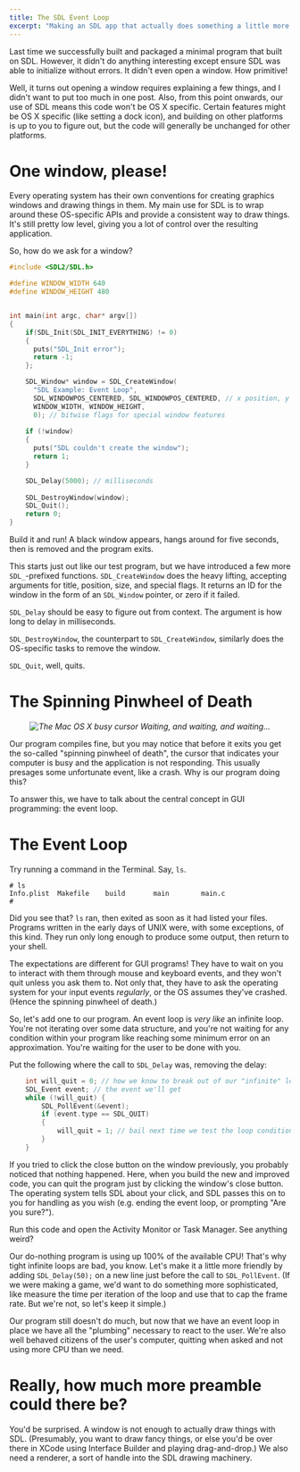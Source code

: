 ```yaml
---
title: The SDL Event Loop
excerpt: "Making an SDL app that actually does something a little more interesting than last time"
---
```


Last time we successfully built and packaged a minimal program that built on SDL. However, it didn't do anything interesting except ensure SDL was able to initialize without errors. It didn't even open a window. How primitive!

Well, it turns out opening a window requires explaining a few things, and I didn't want to put too much in one post. Also, from this point onwards, our use of SDL means this code won't be OS X specific. Certain features might be OS X specific (like setting a dock icon), and building on other platforms is up to you to figure out, but the code will generally be unchanged for other platforms.

# One window, please!

Every operating system has their own conventions for creating graphics windows and drawing things in them. My main use for SDL is to wrap around these OS-specific APIs and provide a consistent way to draw things. It's still pretty low level, giving you a lot of control over the resulting application.

So, how do we ask for a window? 

```c
#include <SDL2/SDL.h>

#define WINDOW_WIDTH 640
#define WINDOW_HEIGHT 480


int main(int argc, char* argv[])
{
    if(SDL_Init(SDL_INIT_EVERYTHING) != 0)
    {
      puts("SDL_Init error");
      return -1;
    };

    SDL_Window* window = SDL_CreateWindow(
      "SDL Example: Event Loop",
      SDL_WINDOWPOS_CENTERED, SDL_WINDOWPOS_CENTERED, // x position, y position
      WINDOW_WIDTH, WINDOW_HEIGHT,
      0); // bitwise flags for special window features
    
    if (!window)
    {
      puts("SDL couldn't create the window");
      return 1;
    }

    SDL_Delay(5000); // milliseconds
    
    SDL_DestroyWindow(window);
    SDL_Quit();
    return 0;
}
```

Build it and run! A black window appears, hangs around for five seconds, then is removed and the program exits.

This starts just out like our test program, but we have introduced a few more `SDL_`-prefixed functions. `SDL_CreateWindow` does the heavy lifting, accepting arguments for title, position, size, and special flags. It returns an ID for the window in the form of an `SDL_Window` pointer, or zero if it failed.

`SDL_Delay` should be easy to figure out from context. The argument is how long to delay in milliseconds.

`SDL_DestroyWindow`, the counterpart to `SDL_CreateWindow`, similarly does the OS-specific tasks to remove the window.

`SDL_Quit`, well, quits.

# The Spinning Pinwheel of Death


<div style="text-align: center; font-style: italic">
  <img src="spod.gif" alt="The Mac OS X busy cursor">
  Waiting, and waiting, and waiting...
</div>

Our program compiles fine, but you may notice that before it exits you get the so-called "spinning pinwheel of death", the cursor that indicates your computer is busy and the application is not responding. This usually presages some unfortunate event, like a crash. Why is our program doing this?

To answer this, we have to talk about the central concept in GUI programming: the event loop.

# The Event Loop

Try running a command in the Terminal. Say, `ls`.

```
# ls
Info.plist  Makefile    build       main        main.c
#
```

Did you see that? `ls` ran, then exited as soon as it had listed your files. Programs written in the early days of UNIX were, with some exceptions, of this kind. They run only long enough to produce some output, then return to your shell.

The expectations are different for GUI programs! They have to wait on you to interact with them through mouse and keyboard events, and they won't quit unless you ask them to. Not only that, they have to ask the operating system for your input events *regularly*, or the OS assumes they've crashed. (Hence the spinning pinwheel of death.)

So, let's add one to our program. An event loop is *very like* an infinite loop. You're not iterating over some data structure, and you're not waiting for any condition within your program like reaching some minimum error on an approximation. You're waiting for the user to be done with you.

Put the following where the call to `SDL_Delay` was, removing the delay:

```c
    int will_quit = 0; // how we know to break out of our "infinite" loop
    SDL_Event event; // the event we'll get
    while (!will_quit) {
        SDL_PollEvent(&event);
        if (event.type == SDL_QUIT)
        {
            will_quit = 1; // bail next time we test the loop condition
        }
    }
```

If you tried to click the close button on the window previously, you probably noticed that nothing happened. Here, when you build the new and improved code, you can quit the program just by clicking the window's close button. The operating system tells SDL about your click, and SDL passes this on to you for handling as you wish (e.g. ending the event loop, or prompting "Are you sure?").

Run this code and open the Activity Monitor or Task Manager. See anything weird?

Our do-nothing program is using up 100% of the available CPU! That's why tight infinite loops are bad, you know. Let's make it a little more friendly by adding `SDL_Delay(50);` on a new line just before the call to `SDL_PollEvent`. (If we were making a game, we'd want to do something more sophisticated, like measure the time per iteration of the loop and use that to cap the frame rate. But we're not, so let's keep it simple.)

Our program still doesn't do much, but now that we have an event loop in place we have all the "plumbing" necessary to react to the user. We're also well behaved citizens of the user's computer, quitting when asked and not using more CPU than we need.

# Really, how much more preamble could there be?

You'd be surprised. A window is not enough to actually draw things with SDL. (Presumably, you want to draw fancy things, or else you'd be over there in XCode using Interface Builder and playing drag-and-drop.) We also need a renderer, a sort of handle into the SDL drawing machinery.